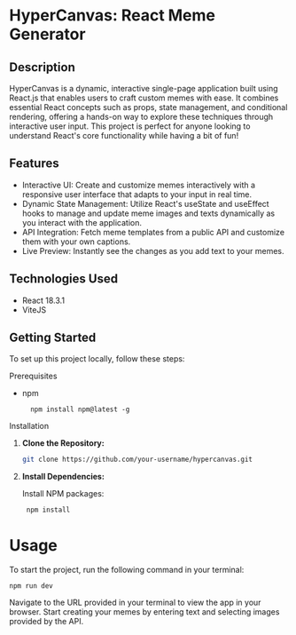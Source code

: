 # HyperCanvas: React Meme Generator

## Description
HyperCanvas is a dynamic, interactive single-page application built using React.js that enables users to craft custom memes with ease. It combines essential React concepts such as props, state management, and conditional rendering, offering a hands-on way to explore these techniques through interactive user input. This project is perfect for anyone looking to understand React's core functionality while having a bit of fun!

## Features
- Interactive UI: Create and customize memes interactively with a responsive user interface that adapts to your input in real time.
- Dynamic State Management: Utilize React's useState and useEffect hooks to manage and update meme images and texts dynamically as you interact with the application.
- API Integration: Fetch meme templates from a public API and customize them with your own captions.
- Live Preview: Instantly see the changes as you add text to your memes.


## Technologies Used
- React 18.3.1
- ViteJS

## Getting Started
To set up this project locally, follow these steps:

Prerequisites
- npm

        npm install npm@latest -g


Installation

1. **Clone the Repository:**
   ```bash
   git clone https://github.com/your-username/hypercanvas.git

2. **Install Dependencies:**

    Install NPM packages:

        npm install


# Usage #
To start the project, run the following command in your terminal:

    npm run dev

Navigate to the URL provided in your terminal to view the app in your browser. Start creating your memes by entering text and selecting images provided by the API.

